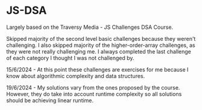 # JS-DSA

Largely based on the Traversy Media - JS Challenges DSA Course.

Skipped majority of the second level basic challenges because they weren't challenging.
I also skipped majority of the higher-order-array challenges, as they were not really challenging me. I always completed the last challenge of each category I thought I was not challenged by.

15/6/2024 - At this point these challenges are exercises for me because I know about algorithmic complexity and data structures.

19/6/2024 - My solutions vary from the ones proposed by the course. However, they do take into account runtime complexity so all solutions should be achieving linear runtime.
